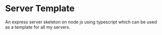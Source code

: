 # Server Template
An express server skeleton on node js using typescript which can be used as a template for all my servers.